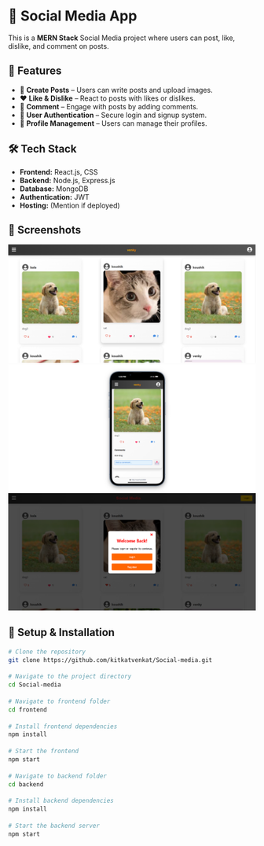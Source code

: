 # 📱 Social Media App

This is a **MERN Stack** Social Media project where users can post, like, dislike, and comment on posts.

## 🚀 Features
- 📝 **Create Posts** – Users can write posts and upload images.
- ❤️ **Like & Dislike** – React to posts with likes or dislikes.
- 💬 **Comment** – Engage with posts by adding comments.
- 👥 **User Authentication** – Secure login and signup system.
- 📂 **Profile Management** – Users can manage their profiles.

## 🛠️ Tech Stack
- **Frontend:** React.js, CSS  
- **Backend:** Node.js, Express.js  
- **Database:** MongoDB  
- **Authentication:** JWT  
- **Hosting:** (Mention if deployed)

## 📸 Screenshots
![Home Page](./screenshots/Homepage.png)  
![Post Page](./screenshots/coment&mobileview.png)  
![Like & Comment](./screenshots/Logoutpage.png)  
  

## 📂 Setup & Installation
```bash
# Clone the repository
git clone https://github.com/kitkatvenkat/Social-media.git

# Navigate to the project directory
cd Social-media

# Navigate to frontend folder
cd frontend

# Install frontend dependencies
npm install

# Start the frontend
npm start

# Navigate to backend folder
cd backend

# Install backend dependencies
npm install

# Start the backend server
npm start
